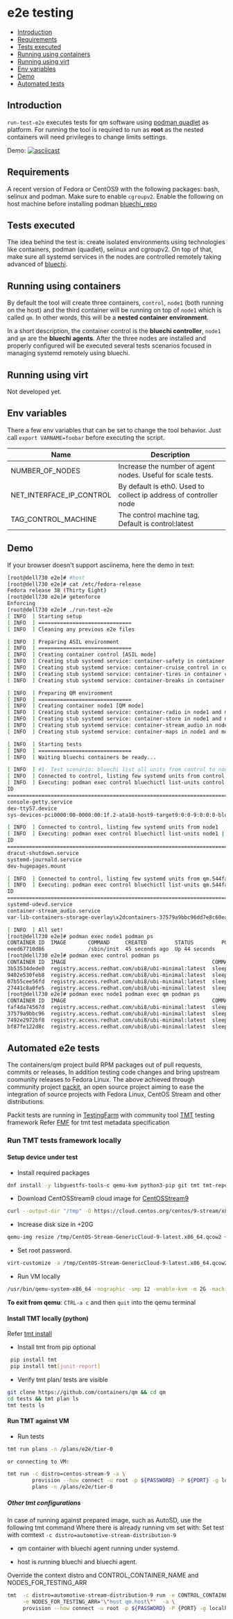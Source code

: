 # e2e testing

- [Introduction](#introduction)
- [Requirements](#requirements)
- [Tests executed](#tests-executed)
- [Running using containers](#running-using-containers)
- [Running using virt](#running-using-virt)
- [Env variables](#env-variables)
- [Demo](#demo)
- [Automated tests](#automated-e2e-tests)

## Introduction

`run-test-e2e` executes tests for qm software using [podman quadlet](https://www.redhat.com/sysadmin/quadlet-podman) as platform.
For running the tool is required to run as **root** as the nested containers will need privileges to change limits settings.

Demo:
[![asciicast](https://asciinema.org/a/cwnb6RjckO7vXLUvHpbMA9fAU.svg)](https://asciinema.org/a/cwnb6RjckO7vXLUvHpbMA9fAU)

## Requirements

A recent version of Fedora or CentOS9 with the following packages: bash, selinux and podman.
Make sure to enable `cgroupv2`.
Enable the following on host machine before installing podman
[bluechi_repo](https://github.com/containers/qm/blob/main/tests/e2e/ContainerFile.control#L44-L45)

## Tests executed

The idea behind the test is: create isolated environments using technologies like containers, podman (quadlet), selinux and cgroupv2. On top of that, make sure all systemd services in the nodes are controlled remotely taking advanced of [bluechi](https://github.com/containers/bluechi/).

## Running using containers

By default the tool will create three containers, `control`, `node1` (both running on the host) and the third container will be running on top of `node1` which is called `qm`. In other words, this will be a **nested container environment**.

In a short description, the container control is the **bluechi controller**, `node1` and `qm` are the **bluechi agents**. After the three nodes are installed and properly configured will be executed several tests scenarios focused in managing systemd remotely using bluechi.

## Running using virt

Not developed yet.

## Env variables

There a few env variables that can be set to change the tool behavior.
Just call `export VARNAME=foobar` before executing the script.

| Name                     | Description                                                       |
| ------------------------ | ----------------------------------------------------------------- |
| NUMBER_OF_NODES          | Increase the number of agent nodes. Useful for scale tests.       |
| NET_INTERFACE_IP_CONTROL | By default is eth0. Used to collect ip address of controller node |
| TAG_CONTROL_MACHINE      | The control machine tag. Default is control:latest                |

## Demo

If your browser doesn't support asciinema, here the demo in text:

``` bash
[root@dell730 e2e]# #host
[root@dell730 e2e]# cat /etc/fedora-release
Fedora release 38 (Thirty Eight)
[root@dell730 e2e]# getenforce
Enforcing
[root@dell730 e2e]# ./run-test-e2e
[ INFO  ] Starting setup
[ INFO  ] ==============================
[ INFO  ] Cleaning any previous e2e files

[ INFO  ] Preparing ASIL environment
[ INFO  ] ==============================
[ INFO  ] Creating container control [ASIL mode]
[ INFO  ] Creating stub systemd service: container-safety in container control
[ INFO  ] Creating stub systemd service: container-cruise_control in container control
[ INFO  ] Creating stub systemd service: container-tires in container control
[ INFO  ] Creating stub systemd service: container-breaks in container control

[ INFO  ] Preparing QM environment
[ INFO  ] ==============================
[ INFO  ] Creating container node1 [QM mode]
[ INFO  ] Creating stub systemd service: container-radio in node1 and moving it to container qm inside node1
[ INFO  ] Creating stub systemd service: container-store in node1 and moving it to container qm inside node1
[ INFO  ] Creating stub systemd service: container-stream_audio in node1 and moving it to container qm inside node1
[ INFO  ] Creating stub systemd service: container-maps in node1 and moving it to container qm inside node1

[ INFO  ] Starting tests
[ INFO  ] ==============================
[ INFO  ] Waiting bluechi containers be ready...

[ INFO  ] #1- Test scenario: bluechi list all units from control to node (vise-versa)
[ INFO  ] Connected to control, listing few systemd units from control
[ INFO  ] Executing: podman exec control bluechictl list-units control | head -5
ID                                                                              |   ACTIVE|      SUB
====================================================================================================
console-getty.service                                                           | inactive|     dead
dev-ttyS7.device                                                                |   active|  plugged
sys-devices-pci0000:00-0000:00:1f.2-ata10-host9-target9:0:0-9:0:0:0-block-sda-sd|   active|  plugged

[ INFO  ] Connected to control, listing few systemd units from node1
[ INFO  ] Executing: podman exec control bluechictl list-units node1 | head -5
ID                                                                              |   ACTIVE|      SUB
====================================================================================================
dracut-shutdown.service                                                         |   active|   exited
systemd-journald.service                                                        |   active|  running
dev-hugepages.mount                                                             |   active|  mounted

[ INFO  ] Connected to control, listing few systemd units from qm.544fac352098
[ INFO  ] Executing: podman exec control bluechictl list-units qm.544fac352098 | head -5
ID                                                                              |   ACTIVE|      SUB
====================================================================================================
systemd-udevd.service                                                           | inactive|     dead
container-stream_audio.service                                                  |   active|  running
var-lib-containers-storage-overlay\x2dcontainers-37579a9bbc96dd7e8c60eae095876a9|   active|  mounted

[ INFO  ] All set!
[root@dell730 e2e]# podman exec node1 podman ps
CONTAINER ID  IMAGE       COMMAND     CREATED         STATUS         PORTS       NAMES
eeed67710d86              /sbin/init  45 seconds ago  Up 44 seconds              qm
[root@dell730 e2e]# podman exec control podman ps
CONTAINER ID  IMAGE                                               COMMAND         CREATED             STATUS             PORTS       NAMES
3b53534dede0  registry.access.redhat.com/ubi8/ubi-minimal:latest  sleep infinity  About a minute ago  Up About a minute              safety
9402e530feb8  registry.access.redhat.com/ubi8/ubi-minimal:latest  sleep infinity  About a minute ago  Up About a minute              cruise_control
07b55cee56fd  registry.access.redhat.com/ubi8/ubi-minimal:latest  sleep infinity  About a minute ago  Up About a minute              tires
27441c8a0fe5  registry.access.redhat.com/ubi8/ubi-minimal:latest  sleep infinity  About a minute ago  Up About a minute              breaks
[root@dell730 e2e]# podman exec node1 podman exec qm podman ps
CONTAINER ID  IMAGE                                               COMMAND         CREATED         STATUS         PORTS       NAMES
faf4da74567d  registry.access.redhat.com/ubi8/ubi-minimal:latest  sleep infinity  43 seconds ago  Up 44 seconds              radio
37579a9bbc96  registry.access.redhat.com/ubi8/ubi-minimal:latest  sleep infinity  41 seconds ago  Up 42 seconds              store
7492e2972bf8  registry.access.redhat.com/ubi8/ubi-minimal:latest  sleep infinity  40 seconds ago  Up 40 seconds              stream_audio
bf87fe122d8c  registry.access.redhat.com/ubi8/ubi-minimal:latest  sleep infinity  38 seconds ago  Up 38 seconds              maps
```

## Automated e2e tests

The containers/qm project build RPM packages out of pull requests, commits or releases,
In addition testing code changes and bring upstream coomunity releases to Fedora Linux.
The above achieved through community project [packit](https://packit.dev), an open source project aiming
to ease the integration of source projects with Fedora Linux, CentOS Stream and other distributions.

Packit tests are running in [TestingFarm](https://packit.dev/docs/testing-farm/) with
community tool [TMT](https://tmt.readthedocs.io/en/stable/) testing framework
Refer [FMF](https://fmf.readthedocs.io/en/stable) for tmt test metadata specification

### Run TMT tests framework locally

#### Setup device under test

- Install required packages

``` bash
dnf install -y libguestfs-tools-c qemu-kvm python3-pip git tmt tmt-report-junit
```

- Download CentOSStream9 cloud image for [CentOSStream9](https://cloud.centos.org/centos/9-stream/x86_64/images/CentOS-Stream-GenericCloud-9-latest.x86_64.qcow2)

``` bash
curl --output-dir "/tmp" -O https://cloud.centos.org/centos/9-stream/x86_64/images/CentOS-Stream-GenericCloud-9-latest.x86_64.qcow2
```

- Increase disk size in +20G

``` bash
qemu-img resize /tmp/CentOS-Stream-GenericCloud-9-latest.x86_64.qcow2 +20G
```

- Set root password.

``` bash
virt-customize -a /tmp/CentOS-Stream-GenericCloud-9-latest.x86_64.qcow2 --root-password password:${PASSWORD}
```

- Run VM locally

``` bash
/usr/bin/qemu-system-x86_64 -nographic -smp 12 -enable-kvm -m 2G -machine q35 -cpu host -device virtio-net-pci,netdev=n0,mac=FE:30:26:a6:91:2d -netdev user,id=n0,net=10.0.2.0/24,hostfwd=tcp::2222-:22 -drive file=/tmp/CentOS-Stream-GenericCloud-9-latest.x86_64.qcow2,index=0,media=disk,format=qcow2,if=virtio,snapshot=off
```

**To exit from qemu**: `CTRL-a c` and then `quit` into the qemu terminal

#### Install TMT locally (python)

Refer [tmt install](https://tmt.readthedocs.io/en/stable/overview.html#install)

- Install tmt from pip optional

``` bash
 pip install tmt
 pip install tmt[junit-report]
```

- Verify tmt plan/ tests are visible

``` bash
git clone https://github.com/containers/qm && cd qm
cd tests && tmt plan ls
tmt tests ls

```

#### Run TMT against VM

- Run tests

``` bash
tmt run plans -n /plans/e2e/tier-0

or connecting to VM:

tmt run -c distro=centos-stream-9 -a \
        provision --how connect -u root -p ${PASSWORD} -P ${PORT} -g localhost \
        plans -n /plans/e2e/tier-0
```

##### Other tmt configurations

In case of running against prepared image, such as AutoSD, use the following tmt command
Where there is already running vm set with:
Set test with comtext `-c distro=automotive-stream-distribution-9`

- qm container with bluechi agent running under systemd.

- host is running bluechi and bluechi agent.

Override the context distro and CONTROL_CONTAINER_NAME and NODES_FOR_TESTING_ARR

``` bash
tmt  -c distro=automotive-stream-distribution-9 run -e CONTROL_CONTAINER_NAME="host" \
     -e NODES_FOR_TESTING_ARR="\"host qm.host\""  -a \
     provision --how connect -u root -p ${PASSWORD} -P {PORT} -g localhost plans -n /plans/e2e/tier-0
```

